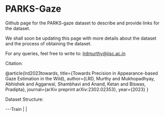 # PARKS-Gaze
 Github page for the PARKS-gaze dataset to describe and provide links for the dataset.
 
 We shall soon be updating this page with more details about the dataset and the process of obtaining the dataset. 
 
 For any queries, feel free to write to: lrdmurthy@iisc.ac.in
 


Citation:

@article{lrd2023towards,
  title={Towards Precision in Appearance-based Gaze Estimation in the Wild},
  author={LRD, Murthy and Mukhopadhyay, Abhishek and Aggarwal, Shambhavi and Anand, Ketan and Biswas, Pradipta},
  journal={arXiv preprint arXiv:2302.02353},
  year={2023}
}

Dataset Structure:

---Train
	|
	|
